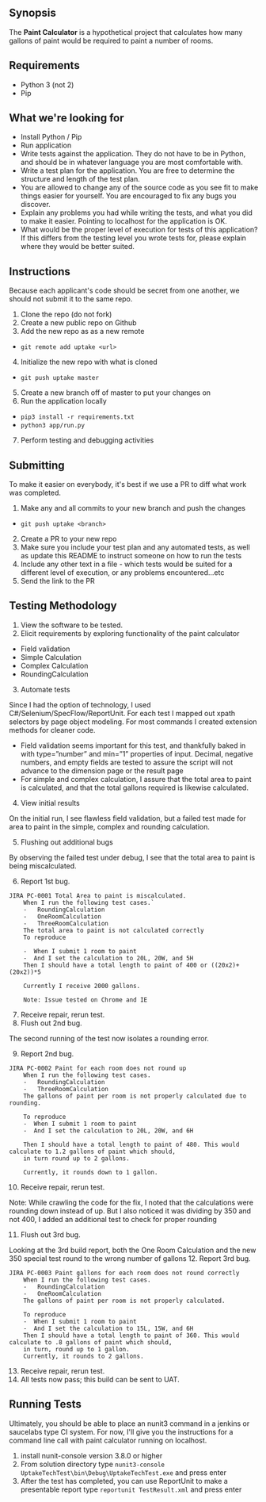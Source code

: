 ## Synopsis

The **Paint Calculator** is a hypothetical project that calculates how many gallons of paint would be required to paint a number of rooms.

## Requirements

* Python 3 (not 2)
* Pip

## What we're looking for

* Install Python / Pip
* Run application
* Write tests against the application. They do not have to be in Python, and should be in whatever language you are most comfortable with.
* Write a test plan for the application.  You are free to determine the structure and length of the test plan.
* You are allowed to change any of the source code as you see fit to make things easier for yourself. You are encouraged to fix any bugs you discover.
* Explain any problems you had while writing the tests, and what you did to make it easier. Pointing to localhost for the application is OK.
* What would be the proper level of execution for tests of this application?  If this differs from the testing level you wrote tests for, please explain where they would be better suited.

## Instructions

Because each applicant's code should be secret from one another, we should not submit it to the same repo.

1. Clone the repo (do not fork)
2. Create a new public repo on Github
3. Add the new repo as as a new remote
* `git remote add uptake <url>`
4. Initialize the new repo with what is cloned
* `git push uptake master`
5. Create a new branch off of master to put your changes on
6. Run the application locally
* `pip3 install -r requirements.txt`
* `python3 app/run.py`
7. Perform testing and debugging activities

## Submitting 

To make it easier on everybody, it's best if we use a PR to diff what work was completed.

1. Make any and all commits to your new branch and push the changes
* `git push uptake <branch>`
2. Create a PR to your new repo
3. Make sure you include your test plan and any automated tests, as well as update this README to instruct someone on how to run the tests
4. Include any other text in a file - which tests would be suited for a different level of execution, or any problems encountered...etc
5. Send the link to the PR

## Testing Methodology
1.	View the software to be tested.
2.	Elicit requirements by exploring functionality of the paint calculator
  -  Field validation
  -  Simple Calculation
  -  Complex Calculation
  -  RoundingCalculation
3.	Automate tests

Since I had the option of technology, I used C#/Selenium/SpecFlow/ReportUnit.  For each test I mapped out xpath selectors by page object modeling. For most commands I created extension methods for cleaner code.

  -  Field validation seems important for this test, and thankfully baked in with type=”number” and min=”1” properties of input.  Decimal, negative numbers, and empty fields  are tested to assure the script will not advance to the dimension page or the result page
  -  For simple and complex calculation, I assure that the total area to paint is calculated, and that the total gallons required is likewise calculated.
  4.  View initial results

On the initial run, I see flawless field validation, but a failed test made for area to paint in the simple, 
    complex and rounding calculation.
    
  5.	Flushing out additional bugs
 
 By observing the failed test under debug, I see that the total area to paint is being miscalculated. 
 
  6.	Report 1st bug.
    
    JIRA PC-0001 Total Area to paint is miscalculated.
        When I run the following test cases.`
        -   RoundingCalculation
        -   OneRoomCalculation
        -   ThreeRoomCalculation
        The total area to paint is not calculated correctly
        To reproduce

        -  When I submit 1 room to paint
        -  And I set the calculation to 20L, 20W, and 5H
        Then I should have a total length to paint of 400 or ((20x2)+ (20x2))*5

        Currently I receive 2000 gallons.

        Note: Issue tested on Chrome and IE

  7.	Receive repair, rerun test.
  8.	Flush out 2nd bug.
  
The second running of the test now isolates a rounding error.

  9.	Report 2nd bug.
	
    JIRA PC-0002 Paint for each room does not round up
  	    When I run the following test cases.
        -   RoundingCalculation
        -   ThreeRoomCalculation
        The gallons of paint per room is not properly calculated due to rounding.

        To reproduce
        -  When I submit 1 room to paint
        -  And I set the calculation to 20L, 20W, and 6H

        Then I should have a total length to paint of 480. This would calculate to 1.2 gallons of paint which should, 
        in turn round up to 2 gallons.

        Currently, it rounds down to 1 gallon.

  10.	Receive repair, rerun test.

  Note:
  While crawling the code for the fix, I noted that the calculations were rounding down instead of up.  But I also noticed it was dividing by 350 and not 400, I added an additional test to check for proper rounding

  11.	Flush out 3rd bug.
  
  Looking at the 3rd build report, both the One Room Calculation and the new 350 special test round to the wrong number of gallons
  12.	Report 3rd bug.
  
    JIRA PC-0003 Paint gallons for each room does not round correctly  
        When I run the following test cases.
        -   RoundingCalculation
        -   OneRoomCalculation
        The gallons of paint per room is not properly calculated.

        To reproduce
        -  When I submit 1 room to paint
        -  And I set the calculation to 15L, 15W, and 6H
        Then I should have a total length to paint of 360. This would calculate to .8 gallons of paint which should, 
        in turn, round up to 1 gallon.
        Currently, it rounds to 2 gallons.
  13.	 Receive repair, rerun test.
  14.	 All tests now pass; this build can be sent to UAT.

## Running Tests

Ultimately, you should be able to place an nunit3 command in a jenkins or saucelabs type CI system.
For now, I'll give you the instructions for a command line call with paint calculator running on localhost.

1. install nunit-console version 3.8.0 or higher
2. From solution directory type `nunit3-console UptakeTechTest\bin\Debug\UptakeTechTest.exe` and press enter
3. After the test has completed, you can use ReportUnit to make a presentable report type `reportunit TestResult.xml` and press enter
